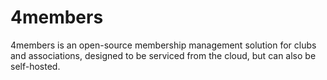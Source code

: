 # 4members
4members is an open-source membership management solution for clubs and associations, designed to be serviced from the cloud, but can also be self-hosted.
